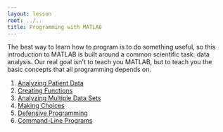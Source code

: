 ```yaml
---
layout: lesson
root: ../..
title: Programming with MATLAB
---
```

The best way to learn how to program is to do something useful,
so this introduction to MATLAB is built around a common scientific task:
data analysis.
Our real goal isn't to teach you MATLAB,
but to teach you the basic concepts that all programming depends on.

<div class="toc" markdown="1">

1.  [Analyzing Patient Data](01-simple.html)
2.  [Creating Functions](02-func.html)
3.  [Analyzing Multiple Data Sets](03-loop.html)
4.  [Making Choices](04-cond.html)
5.  [Defensive Programming](05-defensive.html)
6.  [Command-Line Programs](06-cmdline.html)

</div>

